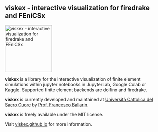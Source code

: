 ## viskex - interactive visualization for firedrake and FEniCSx ##
<img src="https://viskex.github.io/_images/viskex-logo.png" alt="viskex - interactive visualization for firedrake and FEniCSx" width="150px">

**viskex** is a library for the interactive visualization of finite element simulations within jupyter notebooks in JupyterLab, Google Colab or Kaggle. Supported finite element backends are dolfinx and firedrake.

**viskex** is currently developed and maintained at [Università Cattolica del Sacro Cuore](https://www.unicatt.it/) by [Prof. Francesco Ballarin](https://www.francescoballarin.it).

**viskex** is freely available under the MIT license.

Visit [viskex.github.io](https://viskex.github.io/) for more information.

